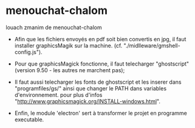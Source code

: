 # menouchat-chalom
louach zmanim de menouchat-chalom

* Afin que les fichiers envoyés en pdf soit bien convertis en jpg, il faut installer graphicsMagik sur la machine. (cf. "./midlleware/gmshell-config.js").

* Pour que graphicsMagick fonctionne, il faut telecharger "ghostscript" (version 9.50 - les autres ne marchent pas);

* Il faut aussi telecharger les fonts de ghostscript et les inserer dans "programfiles/gs/" ainsi que changer le PATH dans variables d'environnement. pour plus d'infos "http://www.graphicsmagick.org/INSTALL-windows.html".

* Enfin, le module 'electron' sert à transformer le projet en programme executable.



